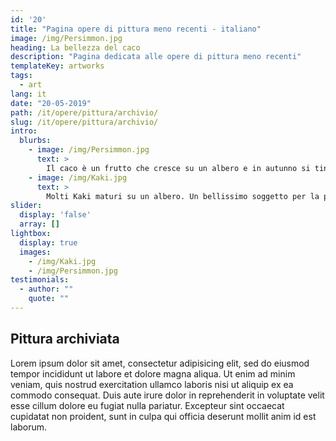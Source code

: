 ```yaml
---
id: '20'
title: "Pagina opere di pittura meno recenti - italiano"
image: /img/Persimmon.jpg
heading: La bellezza del caco
description: "Pagina dedicata alle opere di pittura meno recenti"
templateKey: artworks
tags:
  - art
lang: it
date: "20-05-2019"
path: /it/opere/pittura/archivio/
slug: /it/opere/pittura/archivio/
intro:
  blurbs:
    - image: /img/Persimmon.jpg
      text: >
        Il caco è un frutto che cresce su un albero e in autunno si tinge di arancio...Quanti poeti ha ispirato?
    - image: /img/Kaki.jpg
      text: >
        Molti Kaki maturi su un albero. Un bellissimo soggetto per la pittura.
slider:
  display: 'false'
  array: []
lightbox:
  display: true
  images:
    - /img/Kaki.jpg
    - /img/Persimmon.jpg
testimonials:
  - author: ""
    quote: ""
---
```


## Pittura archiviata

Lorem ipsum dolor sit amet, consectetur adipisicing elit, sed do eiusmod tempor incididunt ut labore et dolore magna aliqua. Ut enim ad minim veniam, quis nostrud exercitation ullamco laboris nisi ut aliquip ex ea commodo consequat. Duis aute irure dolor in reprehenderit in voluptate velit esse cillum dolore eu fugiat nulla pariatur. Excepteur sint occaecat cupidatat non proident, sunt in culpa qui officia deserunt mollit anim id est laborum.
